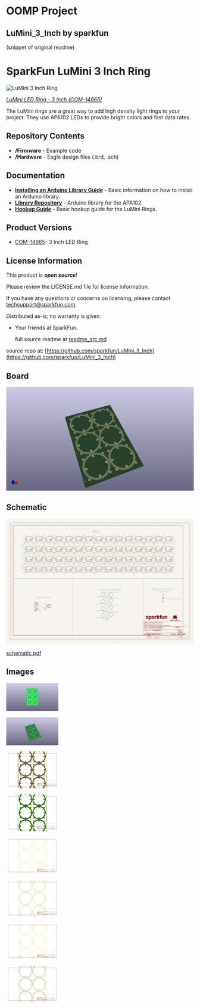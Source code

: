 # OOMP Project  
## LuMini_3_Inch  by sparkfun  
  
(snippet of original readme)  
  
SparkFun LuMini 3 Inch Ring  
========================================  
  
![LuMini 3 Inch Ring](https://cdn.sparkfun.com//assets/parts/1/3/2/5/8/14965-SparkFun_LuMini_LED_Ring_-_3_Inch__APA102-2020_-01.jpg)  
  
[*LuMini LED Ring - 3 Inch (COM-14965)*](https://www.sparkfun.com/products/14965)  
  
The LuMini rings are a great way to add high density light rings to your project. They use APA102 LEDs to provide bright colors and fast data rates.  
  
Repository Contents  
-------------------  
  
* **/Firmware** - Example code   
* **/Hardware** - Eagle design files (.brd, .sch)  
  
Documentation  
--------------  
* **[Installing an Arduino Library Guide](https://learn.sparkfun.com/tutorials/installing-an-arduino-library)** - Basic information on how to install an Arduino library.  
* **[Library Repository](https://github.com/FastLED/FastLED)** - Arduino library for the APA102.  
* **[Hookup Guide](https://learn.sparkfun.com/tutorials/lumini-ring-hookup-guide)** - Basic hookup guide for the LuMini Rings.  
  
Product Versions  
----------------  
* [COM-14965](https://www.sparkfun.com/products/14965)- 3 Inch LED Ring  
  
License Information  
-------------------  
  
This product is _**open source**_!   
  
Please review the LICENSE.md file for license information.   
  
If you have any questions or concerns on licensing, please contact techsupport@sparkfun.com.  
  
Distributed as-is; no warranty is given.  
  
- Your friends at SparkFun.  
  
  full source readme at [readme_src.md](readme_src.md)  
  
source repo at: [https://github.com/sparkfun/LuMini_3_Inch](https://github.com/sparkfun/LuMini_3_Inch)  
## Board  
  
[![working_3d.png](working_3d_600.png)](working_3d.png)  
## Schematic  
  
[![working_schematic.png](working_schematic_600.png)](working_schematic.png)  
  
[schematic pdf](working_schematic.pdf)  
## Images  
  
[![working_3D_bottom.png](working_3D_bottom_140.png)](working_3D_bottom.png)  
  
[![working_3D_top.png](working_3D_top_140.png)](working_3D_top.png)  
  
[![working_assembly_page_01.png](working_assembly_page_01_140.png)](working_assembly_page_01.png)  
  
[![working_assembly_page_02.png](working_assembly_page_02_140.png)](working_assembly_page_02.png)  
  
[![working_assembly_page_03.png](working_assembly_page_03_140.png)](working_assembly_page_03.png)  
  
[![working_assembly_page_04.png](working_assembly_page_04_140.png)](working_assembly_page_04.png)  
  
[![working_assembly_page_05.png](working_assembly_page_05_140.png)](working_assembly_page_05.png)  
  
[![working_assembly_page_06.png](working_assembly_page_06_140.png)](working_assembly_page_06.png)  
